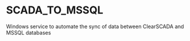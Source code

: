 # SCADA_TO_MSSQL
Windows service to automate the sync of data between ClearSCADA and MSSQL databases
